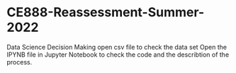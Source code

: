 # CE888-Reassessment-Summer-2022
Data Science Decision Making
open csv file to check the data set
Open the IPYNB file in Jupyter Notebook to check the code and the describtion of the process.
